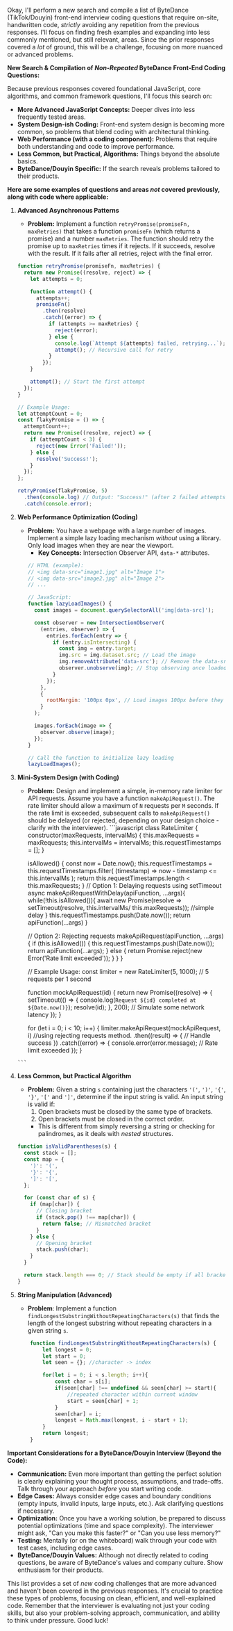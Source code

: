 Okay, I'll perform a new search and compile a list of ByteDance (TikTok/Douyin) front-end interview coding questions that require on-site, handwritten code, *strictly* avoiding any repetition from the previous responses. I'll focus on finding fresh examples and expanding into less commonly mentioned, but still relevant, areas. Since the prior responses covered a *lot* of ground, this will be a challenge, focusing on more nuanced or advanced problems.

**New Search & Compilation of *Non-Repeated* ByteDance Front-End Coding Questions:**

Because previous responses covered foundational JavaScript, core algorithms, and common framework questions, I'll focus this search on:

*   **More Advanced JavaScript Concepts:**  Deeper dives into less frequently tested areas.
*   **System Design-ish Coding:**  Front-end system design is becoming more common, so problems that blend coding with architectural thinking.
*   **Web Performance (with a coding component):**  Problems that require both understanding and code to improve performance.
*   **Less Common, but Practical, Algorithms:**  Things beyond the absolute basics.
*   **ByteDance/Douyin Specific:** If the search reveals problems tailored to their products.

**Here are some examples of questions and areas *not* covered previously, along with code where applicable:**

1.  **Advanced Asynchronous Patterns**

    *   **Problem:** Implement a function `retryPromise(promiseFn, maxRetries)` that takes a function `promiseFn` (which returns a promise) and a number `maxRetries`. The function should retry the promise up to `maxRetries` times if it rejects.  If it succeeds, resolve with the result. If it fails after all retries, reject with the final error.
    ```javascript
    function retryPromise(promiseFn, maxRetries) {
      return new Promise((resolve, reject) => {
        let attempts = 0;

        function attempt() {
          attempts++;
          promiseFn()
            .then(resolve)
            .catch((error) => {
              if (attempts >= maxRetries) {
                reject(error);
              } else {
                console.log(`Attempt ${attempts} failed, retrying...`);
                attempt(); // Recursive call for retry
              }
            });
        }

        attempt(); // Start the first attempt
      });
    }

    // Example Usage:
    let attemptCount = 0;
    const flakyPromise = () => {
      attemptCount++;
      return new Promise((resolve, reject) => {
        if (attemptCount < 3) {
          reject(new Error('Failed!'));
        } else {
          resolve('Success!');
        }
      });
    };

    retryPromise(flakyPromise, 5)
      .then(console.log) // Output: "Success!" (after 2 failed attempts)
      .catch(console.error);
    ```

2.  **Web Performance Optimization (Coding)**

    *   **Problem:** You have a webpage with a large number of images.  Implement a simple lazy loading mechanism *without* using a library.  Only load images when they are near the viewport.
        *   **Key Concepts:**  Intersection Observer API, `data-*` attributes.
        ```javascript
        // HTML (example):
        // <img data-src="image1.jpg" alt="Image 1">
        // <img data-src="image2.jpg" alt="Image 2">
        // ...

        // JavaScript:
        function lazyLoadImages() {
          const images = document.querySelectorAll('img[data-src]');

          const observer = new IntersectionObserver(
            (entries, observer) => {
              entries.forEach(entry => {
                if (entry.isIntersecting) {
                  const img = entry.target;
                  img.src = img.dataset.src; // Load the image
                  img.removeAttribute('data-src'); // Remove the data-src attribute
                  observer.unobserve(img); // Stop observing once loaded
                }
              });
            },
            {
              rootMargin: '100px 0px', // Load images 100px before they enter the viewport
            }
          );

          images.forEach(image => {
            observer.observe(image);
          });
        }

        // Call the function to initialize lazy loading
        lazyLoadImages();
        ```

3. **Mini-System Design (with Coding)**

    *   **Problem:**  Design and implement a simple, in-memory rate limiter for API requests. Assume you have a function `makeApiRequest()`.  The rate limiter should allow a maximum of `N` requests per `M` seconds.  If the rate limit is exceeded, subsequent calls to `makeApiRequest()` should be delayed (or rejected, depending on your design choice - clarify with the interviewer).
       ```javascript
        class RateLimiter {
          constructor(maxRequests, intervalMs) {
            this.maxRequests = maxRequests;
            this.intervalMs = intervalMs;
            this.requestTimestamps = [];
          }

          isAllowed() {
            const now = Date.now();
            this.requestTimestamps = this.requestTimestamps.filter(
              (timestamp) => now - timestamp <= this.intervalMs
            );
            return this.requestTimestamps.length < this.maxRequests;
          }
           // Option 1: Delaying requests using setTimeout
           async makeApiRequestWithDelay(apiFunction, ...args){
                while(!this.isAllowed()){
                    await new Promise(resolve => setTimeout(resolve, this.intervalMs/ this.maxRequests)); //simple delay
                }
                this.requestTimestamps.push(Date.now());
                return apiFunction(...args)
           }

          // Option 2:  Rejecting requests
          makeApiRequest(apiFunction, ...args) {
            if (this.isAllowed()) {
              this.requestTimestamps.push(Date.now());
              return apiFunction(...args);
            } else {
              return Promise.reject(new Error('Rate limit exceeded'));
            }
          }
        }

        // Example Usage:
        const limiter = new RateLimiter(5, 1000); // 5 requests per 1 second

        function mockApiRequest(id) {
          return new Promise((resolve) => {
            setTimeout(() => {
              console.log(`Request ${id} completed at ${Date.now()}`);
              resolve(id);
            }, 200); // Simulate some network latency
          });
        }

        for (let i = 0; i < 10; i++) {
          limiter.makeApiRequest(mockApiRequest, i) //using rejecting requests method.
            .then((result) => {
              // Handle success
            })
            .catch((error) => {
              console.error(error.message); // Rate limit exceeded
            });
        }

       ```

4.  **Less Common, but Practical Algorithm**

    *   **Problem:** Given a string `s` containing just the characters `'('`, `')'`, `'{'`, `'}'`, `'['` and `']'`, determine if the input string is valid. An input string is valid if:
        1.  Open brackets must be closed by the same type of brackets.
        2.  Open brackets must be closed in the correct order.
        *   This is different from simply reversing a string or checking for palindromes, as it deals with *nested* structures.
    ```javascript
    function isValidParentheses(s) {
      const stack = [];
      const map = {
        ')': '(',
        '}': '{',
        ']': '[',
      };

      for (const char of s) {
        if (map[char]) {
          // Closing bracket
          if (stack.pop() !== map[char]) {
            return false; // Mismatched bracket
          }
        } else {
          // Opening bracket
          stack.push(char);
        }
      }

      return stack.length === 0; // Stack should be empty if all brackets are matched
    }
    ```

5. **String Manipulation (Advanced)**

    * **Problem**: Implement a function `findLongestSubstringWithoutRepeatingCharacters(s)` that finds the length of the longest substring without repeating characters in a given string `s`.
    ```javascript
        function findLongestSubstringWithoutRepeatingCharacters(s) {
            let longest = 0;
            let start = 0;
            let seen = {}; //character -> index

            for(let i = 0; i < s.length; i++){
                const char = s[i];
                if(seen[char] !== undefined && seen[char] >= start){
                    //repeated character within current window
                    start = seen[char] + 1;
                }
                seen[char] = i;
                longest = Math.max(longest, i - start + 1);
            }
            return longest;
        }
    ```

**Important Considerations for a ByteDance/Douyin Interview (Beyond the Code):**

*   **Communication:**  Even more important than getting the perfect solution is clearly explaining your thought process, assumptions, and trade-offs.  Talk through your approach *before* you start writing code.
*   **Edge Cases:**  Always consider edge cases and boundary conditions (empty inputs, invalid inputs, large inputs, etc.).  Ask clarifying questions if necessary.
*   **Optimization:**  Once you have a working solution, be prepared to discuss potential optimizations (time and space complexity).  The interviewer might ask, "Can you make this faster?" or "Can you use less memory?"
*   **Testing:** Mentally (or on the whiteboard) walk through your code with test cases, including edge cases.
* **ByteDance/Douyin Values:** Although not directly related to coding questions, be aware of ByteDance's values and company culture. Show enthusiasm for their products.

This list provides a set of *new* coding challenges that are more advanced and haven't been covered in the previous responses. It's crucial to practice these types of problems, focusing on clean, efficient, and well-explained code. Remember that the interviewer is evaluating not just your coding skills, but also your problem-solving approach, communication, and ability to think under pressure. Good luck!
